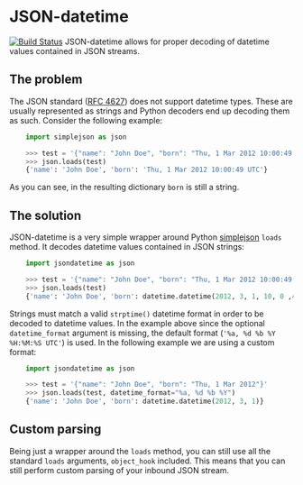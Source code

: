# JSON-datetime
[![Build Status](https://secure.travis-ci.org/nicolaiarocci/json-datetime.png?branch=master)](http://travis-ci.org/[YOUR_GITHUB_USERNAME]/[YOUR_PROJECT_NAME])
JSON-datetime allows for proper decoding of datetime values contained in JSON
streams.

## The problem
The JSON standard ([RFC 4627](http://www.ietf.org/rfc/rfc4627.txt)) does not
support datetime types. These are usually represented as strings and Python 
decoders end up decoding them as such. Consider the following example:
```python
    import simplejson as json

    >>> test = '{"name": "John Doe", "born": "Thu, 1 Mar 2012 10:00:49 UTC"}'
    >>> json.loads(test)
    {'name': 'John Doe', 'born': 'Thu, 1 Mar 2012 10:00:49 UTC'} 
```
As you can see, in the resulting dictionary `born` is still a string.

## The solution
JSON-datetime is a very simple wrapper around Python
[simplejson](http://simplejson.readthedocs.org/en/latest/index.html#) `loads`
method. It decodes datetime values contained in JSON strings: 

```python
    import jsondatetime as json

    >>> test = '{"name": "John Doe", "born": "Thu, 1 Mar 2012 10:00:49 UTC"}'
    >>> json.loads(test)
    {'name': 'John Doe', 'born': datetime.datetime(2012, 3, 1, 10, 0 ,49)}
```
Strings must match a valid `strptime()` datetime format in order to
be decoded to datetime values. In the example above since the optional
`datetime_format` argument is missing, the default format (`'%a, %d %b %Y
%H:%M:%S UTC'`) is used. In the following example we are using a custom format:
```python
    import jsondatetime as json

    >>> test = '{"name": "John Doe", "born": "Thu, 1 Mar 2012"}'
    >>> json.loads(test, datetime_format="%a, %d %b %Y")
    {'name': 'John Doe', 'born': datetime.datetime(2012, 3, 1)}
```

## Custom parsing
Being just a wrapper around the `loads` method, you can still use all the standard
`loads` arguments, `object_hook` included. This means that you can still
perform custom parsing of your inbound JSON stream.
